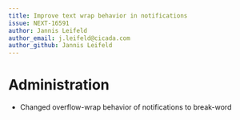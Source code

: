 ```yaml
---
title: Improve text wrap behavior in notifications
issue: NEXT-16591
author: Jannis Leifeld
author_email: j.leifeld@cicada.com
author_github: Jannis Leifeld
---
```

# Administration
* Changed overflow-wrap behavior of notifications to break-word
